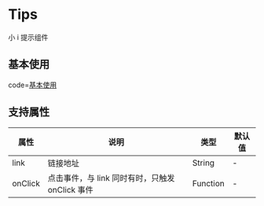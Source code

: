 # Tips

小 i 提示组件

## 基本使用

code=[基本使用](tips)

## 支持属性

| 属性    | 说明                                            | 类型     | 默认值 |
| ------- | ----------------------------------------------- | -------- | ------ |
| link    | 链接地址                                        | String   | -      |
| onClick | 点击事件，与 link 同时有时，只触发 onClick 事件 | Function | -      |
